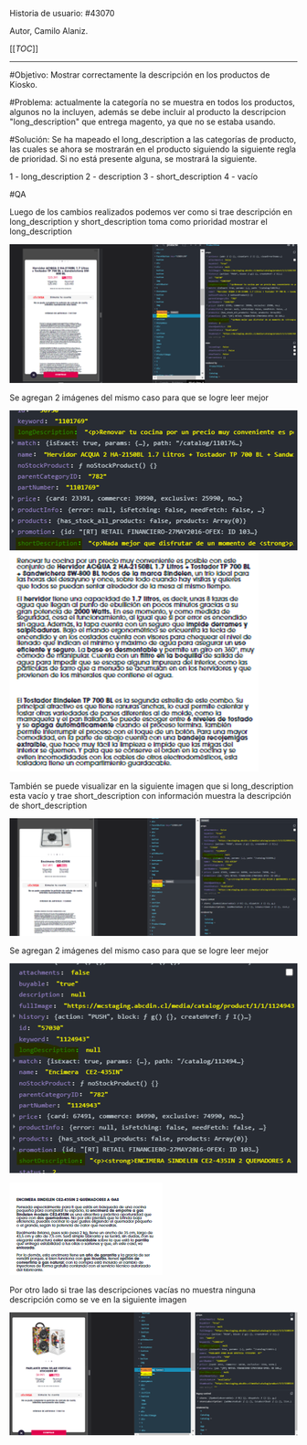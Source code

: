 Historia de usuario:
#43070

Autor, Camilo Alaniz.

[[_TOC_]]

----

#Objetivo:
Mostrar correctamente la descripción en los productos de Kiosko.

#Problema:
actualmente la categoría no se muestra en todos los productos, algunos no la incluyen, además se debe incluir al producto la descripcion "long_description" que entrega magento, ya que no se estaba usando.

#Solución:
Se ha mapeado el long_description a las categorías de producto, las cuales se ahora se mostrarán en el producto siguiendo la siguiente regla de prioridad. Si no está presente alguna, se mostrará la siguiente.

1 - long_description
2 - description
3 - short_description
4 - vacío

#QA

Luego de los cambios realizados podemos ver como si trae descripción en long_description y short_description toma como prioridad mostrar el long_description 

![con 2 descrp.png](/.attachments/con%202%20descrp-b5e8846d-4f42-4eb3-a2dd-16b8ddbaf4d5.png)

Se agregan 2 imágenes del mismo caso para que se logre leer mejor 

![leer 1 .png](/.attachments/leer%201%20-92bb12c5-ba5a-418f-be8c-7b5ff43ebde3.png)![leer 2 .png](/.attachments/leer%202%20-100ae225-d67d-4018-ab14-d912a438dd00.png)


También se puede visualizar en la siguiente imagen que si long_description esta vacío y trae short_description con información muestra la descripción de short_description

![short desc.png](/.attachments/short%20desc-c2012143-7619-49b4-9f04-95a7288d880b.png)

Se agregan 2 imágenes del mismo caso para que se logre leer mejor 


![leer 1.2.png](/.attachments/leer%201.2-1f3ff330-e267-4272-8629-cbbe0aa54c14.png)

![leer1.1.png](/.attachments/leer1.1-23a4a27b-18f1-415a-99c8-6d00d86d8bbe.png)



Por otro lado si trae las descripciones vacías no muestra ninguna descripción como se ve en la siguiente imagen 

![sin descrip.png](/.attachments/sin%20descrip-96ee1823-2cd3-4c91-9412-48197abe480d.png)
